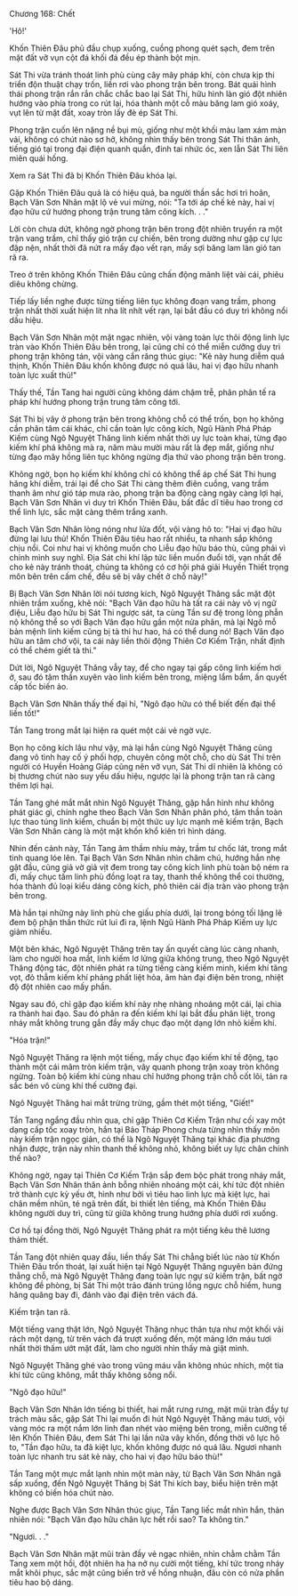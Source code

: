 




Chương 168: Chết


'Hô!'

Khốn Thiên Đâu phủ đầu chụp xuống, cuồng phong quét sạch, đem trên mặt đất vỡ vụn cột đá khối đá đều ép thành bột mịn.

Sát Thi vừa tránh thoát linh phù cùng cây mây pháp khí, còn chưa kịp thi triển độn thuật chạy trốn, liền rơi vào phong trận bên trong. Bát quái hình thái phong trận rắn rắn chắc chắc bao lại Sát Thi, hữu hình làn gió đột nhiên hướng vào phía trong co rút lại, hóa thành một cỗ màu băng lam gió xoáy, vụt lên từ mặt đất, xoay tròn lấy đè ép Sát Thi.

Phong trận cuốn lên nặng nề bụi mù, giống như một khối màu lam xám màn vải, không có chút nào sơ hở, không nhìn thấy bên trong Sát Thi thân ảnh, tiếng gió tại trong đại điện quanh quẩn, đinh tai nhức óc, xen lẫn Sát Thi liên miên quái hống.

Xem ra Sát Thi đã bị Khốn Thiên Đâu khóa lại.

Gặp Khốn Thiên Đâu quả là có hiệu quả, ba người thần sắc hơi trì hoãn, Bạch Vân Sơn Nhân mặt lộ vẻ vui mừng, nói: "Ta tới áp chế kẻ này, hai vị đạo hữu cứ hướng phong trận trung tâm công kích. . ."

Lời còn chưa dứt, không ngờ phong trận bên trong đột nhiên truyền ra một trận vang trầm, chỉ thấy gió trận cự chiến, bên trong dường như gặp cự lực đập nện, nhất thời đã nứt ra mấy đạo vết rạn, mấy sợi băng lam làn gió tan rã ra.

Treo ở trên không Khốn Thiên Đâu cũng chấn động mãnh liệt vài cái, phiêu diêu không chừng.

Tiếp lấy liền nghe được từng tiếng liên tục không đoạn vang trầm, phong trận nhất thời xuất hiện lít nha lít nhít vết rạn, lại bắt đầu có duy trì không nổi dấu hiệu.

Bạch Vân Sơn Nhân một mặt ngạc nhiên, vội vàng toàn lực thôi động linh lực tràn vào Khốn Thiên Đâu bên trong, lại cũng chỉ có thể miễn cưỡng duy trì phong trận không tán, vội vàng cắn răng thúc giục: "Kẻ này hung diễm quá thịnh, Khốn Thiên Đâu khốn không được nó quá lâu, hai vị đạo hữu nhanh toàn lực xuất thủ!"

Thấy thế, Tần Tang hai người cũng không dám chậm trễ, phân phân tế ra pháp khí hướng phong trận trung tâm công tới.

Sát Thi bị vây ở phong trận bên trong không chỗ có thể trốn, bọn họ không cần phân tâm cái khác, chỉ cần toàn lực công kích, Ngũ Hành Phá Pháp Kiếm cùng Ngô Nguyệt Thăng linh kiếm nhất thời uy lực toàn khai, từng đạo kiếm khí phá không mà ra, năm màu mười màu rất là đẹp mắt, giống như từng đạo mây hồng liên tục không ngừng địa thứ vào phong trận bên trong.

Không ngờ, bọn họ kiếm khí không chỉ có không thể áp chế Sát Thi hung hăng khí diễm, trái lại để cho Sát Thi càng thêm điên cuồng, vang trầm thanh âm như gió táp mưa rào, phong trận ba động càng ngày càng lợi hại, Bạch Vân Sơn Nhân vì duy trì Khốn Thiên Đâu, bất đắc dĩ tiêu hao trong cơ thể linh lực, sắc mặt càng thêm trắng xanh.

Bạch Vân Sơn Nhân lòng nóng như lửa đốt, vội vàng hô to: "Hai vị đạo hữu đừng lại lưu thủ! Khốn Thiên Đâu tiêu hao rất nhiều, ta nhanh sắp không chịu nổi. Coi như hai vị không muốn cho Liễu đạo hữu báo thù, cũng phải vì chính mình suy nghĩ. Địa Sát chi khí lập tức liền muốn đuổi tới, vạn nhất để cho kẻ này tránh thoát, chúng ta không có cơ hội phá giải Huyền Thiết trọng môn bên trên cấm chế, đều sẽ bị vây chết ở chỗ này!"

Bị Bạch Vân Sơn Nhân lời nói tương kích, Ngô Nguyệt Thăng sắc mặt đột nhiên trầm xuống, khẽ nói: "Bạch Vân đạo hữu hà tất ra cái này vô vị ngữ điệu, Liễu đạo hữu bị Sát Thi ngược sát, ta cùng Tần sư đệ trong lòng phẫn nộ không thể so với Bạch Vân đạo hữu gần một nửa phân, mà lại Ngô mỗ bản mệnh linh kiếm cũng bị tà thi hư hao, há có thể dung nó! Bạch Vân đạo hữu an tâm chớ vội, ta cái này liền thôi động Thiên Cơ Kiếm Trận, nhất định có thể chém giết tà thi."

Dứt lời, Ngô Nguyệt Thăng vẫy tay, để cho ngay tại gấp công linh kiếm hơi ở, sau đó tâm thần xuyên vào linh kiếm bên trong, miệng lẩm bẩm, ấn quyết cấp tốc biến ảo.

Bạch Vân Sơn Nhân thấy thế đại hỉ, "Ngô đạo hữu có thể biết đến đại thể liền tốt!"

Tần Tang trong mắt lại hiện ra quét một cái vẻ ngờ vực.

Bọn họ công kích lâu như vậy, mà lại hắn cùng Ngô Nguyệt Thăng cũng đang vô tình hay cố ý phối hợp, chuyên công một chỗ, cho dù Sát Thi trên người có Huyền Hoàng Giáp cũng nên vỡ vụn, Sát Thi dĩ nhiên là không có bị thương chút nào suy yếu dấu hiệu, ngược lại là phong trận tan rã càng thêm lợi hại.

Tần Tang ghé mắt mắt nhìn Ngô Nguyệt Thăng, gặp hắn hình như không phát giác gì, chính nghe theo Bạch Vân Sơn Nhân phân phó, tâm thần toàn lực thao túng linh kiếm, chuẩn bị một thức uy lực mạnh mẽ kiếm trận, Bạch Vân Sơn Nhân càng là một mặt khốn khổ kiên trì hình dáng.

Nhìn đến cảnh này, Tần Tang âm thầm nhíu mày, trầm tư chốc lát, trong mắt tinh quang lóe lên. Tại Bạch Vân Sơn Nhân nhìn chăm chú, hướng hắn nhẹ gật đầu, cũng giả vờ giả vịt đem trong tay công kích linh phù toàn bộ ném ra đi, mấy chục tấm linh phù đồng loạt ra tay, thanh thế không thể coi thường, hóa thành đủ loại kiểu dáng công kích, phô thiên cái địa tràn vào phong trận bên trong.

Mà hắn tại những này linh phù che giấu phía dưới, lại trong bóng tối lặng lẽ đem bộ phận thần thức rút lui đi ra, lệnh Ngũ Hành Phá Pháp Kiếm uy lực giảm nhiều.

Một bên khác, Ngô Nguyệt Thăng trên tay ấn quyết càng lúc càng nhanh, làm cho người hoa mắt, linh kiếm lơ lửng giữa không trung, theo Ngô Nguyệt Thăng động tác, đột nhiên phát ra từng tiếng càng kiếm minh, kiếm khí tăng vọt, đỏ thẫm kiếm khí phảng phất liệt hỏa, âm hàn đại điện bên trong, nhiệt độ đột nhiên cao mấy phần.

Ngay sau đó, chỉ gặp đạo kiếm khí này nhẹ nhàng nhoáng một cái, lại chia ra thành hai đạo. Sau đó phân ra đến kiếm khí lại bắt đầu phân liệt, trong nháy mắt không trung gắn đầy mấy chục đạo một dạng lớn nhỏ kiếm khí.

"Hóa trận!"

Ngô Nguyệt Thăng ra lệnh một tiếng, mấy chục đạo kiếm khí tề động, tạo thành một cái mâm tròn kiếm trận, vây quanh phong trận xoay tròn không ngừng. Toàn bộ kiếm khí cùng nhau chỉ hướng phong trận chỗ cốt lõi, tản ra sắc bén vô cùng khí thế cường đại.

Ngô Nguyệt Thăng hai mắt trừng trừng, gầm thét một tiếng, "Giết!"

Tần Tang ngẩng đầu nhìn qua, chỉ gặp Thiên Cơ Kiếm Trận như cối xay một dạng cấp tốc xoay tròn, hắn tại Bảo Tháp Phong chưa từng nhìn thấy môn này kiếm trận ngọc giản, có thể là Ngô Nguyệt Thăng tại khác địa phương nhận được, trận này nhìn thanh thế không nhỏ, không biết uy lực chân chính thế nào?

Không ngờ, ngay tại Thiên Cơ Kiếm Trận sắp đem bộc phát trong nháy mắt, Bạch Vân Sơn Nhân thân ảnh bỗng nhiên nhoáng một cái, khí tức đột nhiên trở thành cực kỳ yếu ớt, hình như bởi vì tiêu hao linh lực mà kiệt lực, hai chân mềm nhũn, té ngã trên đất, bi thiết lên tiếng, mà Khốn Thiên Đâu không người duy trì, cũng từ giữa không trung hướng phía dưới rơi xuống.

Cơ hồ tại đồng thời, Ngô Nguyệt Thăng phát ra một tiếng kêu thê lương thảm thiết.

Tần Tang đột nhiên quay đầu, liền thấy Sát Thi chẳng biết lúc nào từ Khốn Thiên Đâu trốn thoát, lại xuất hiện tại Ngô Nguyệt Thăng nguyên bản đứng thẳng chỗ, mà Ngô Nguyệt Thăng đang toàn lực ngự sử kiếm trận, bất ngờ không đề phòng, bị Sát Thi một trảo đánh trúng lồng ngực chỗ hiểm, hung hăng quăng bay đi, đánh vào đại điện trên vách đá.

Kiếm trận tan rã.

Một tiếng vang thật lớn, Ngô Nguyệt Thăng nhục thân tựa như một khối vải rách một dạng, từ trên vách đá trượt xuống đến, một mảng lớn máu tươi nhất thời thấm ướt mặt đất, làm cho người nhìn thấy mà giật mình.

Ngô Nguyệt Thăng ghé vào trong vũng máu vẫn không nhúc nhích, một tia khí tức cũng không, mắt thấy không sống nổi.

"Ngô đạo hữu!"

Bạch Vân Sơn Nhân lớn tiếng bi thiết, hai mắt rưng rưng, mặt mũi tràn đầy tự trách màu sắc, gặp Sát Thi lại muốn đi hút Ngô Nguyệt Thăng máu tươi, vội vàng móc ra một nắm lớn linh đan nhét vào miệng bên trong, miễn cưỡng tế lên Khốn Thiên Đâu, đem Sát Thi lại lần nữa vây khốn, đồng thời vô lực hô to, "Tần đạo hữu, ta đã kiệt lực, khốn không được nó quá lâu. Ngươi nhanh toàn lực nhanh tru sát kẻ này, cho hai vị đạo hữu báo thù!"

Tần Tang một mực mắt lạnh nhìn một màn này, từ Bạch Vân Sơn Nhân ngã sấp xuống, đến Ngô Nguyệt Thăng bị Sát Thi kích bay, biểu hiện trên mặt không có biến hóa chút nào.

Nghe được Bạch Vân Sơn Nhân thúc giục, Tần Tang liếc mắt nhìn hắn, thản nhiên nói: "Bạch Vân đạo hữu chân lực hết rồi sao? Ta không tin."

"Ngươi. . ."

Bạch Vân Sơn Nhân mặt mũi tràn đầy vẻ ngạc nhiên, nhìn chằm chằm Tần Tang xem một hồi, đột nhiên ha ha nở nụ cười một tiếng, khí tức trong nháy mắt khôi phục, sắc mặt cũng biến trở về hồng nhuận, đâu còn có nửa phần tiêu hao bộ dáng.




